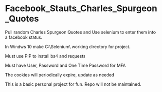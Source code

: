 # Facebook_Stauts_Charles_Spurgeon_Quotes
Pull random Charles Spurgeon Quotes and Use selenium to enter them into a facebook status. 

In Windws 10 make C:\Selenium\ working directory for project. 

Must use PIP to install bs4 and requests

Must have User, Password and One Time Password for MFA

The cookies will periodically expire, update as needed

This is a basic personal project for fun. Repo will not be maintained. 
